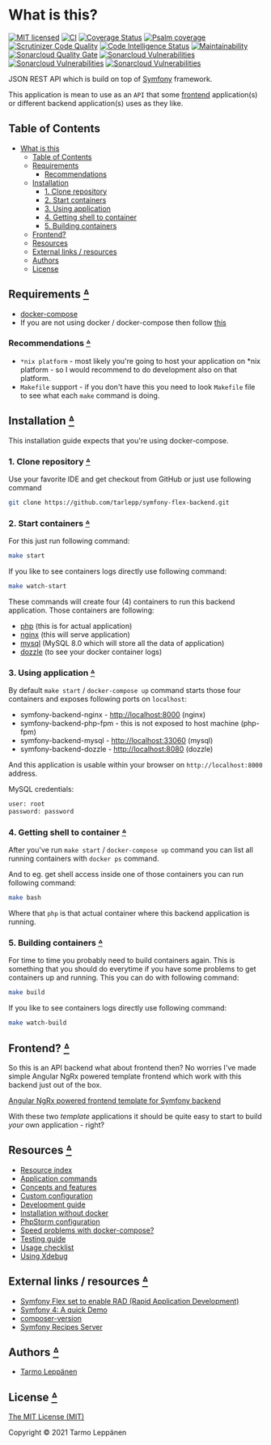 # What is this?

[![MIT licensed](https://img.shields.io/badge/license-MIT-blue.svg)](LICENSE)
[![CI](https://github.com/tarlepp/symfony-flex-backend/workflows/CI/badge.svg)](https://github.com/tarlepp/symfony-flex-backend/actions?query=workflow%3ACI)
[![Coverage Status](https://coveralls.io/repos/github/tarlepp/symfony-flex-backend/badge.svg?branch=master)](https://coveralls.io/github/tarlepp/symfony-flex-backend?branch=master)
[![Psalm coverage](https://shepherd.dev/github/tarlepp/symfony-flex-backend/coverage.svg)](https://shepherd.dev/github/tarlepp/symfony-flex-backend)
[![Scrutinizer Code Quality](https://scrutinizer-ci.com/g/tarlepp/symfony-flex-backend/badges/quality-score.png?b=master)](https://scrutinizer-ci.com/g/tarlepp/symfony-flex-backend/?branch=master)
[![Code Intelligence Status](https://scrutinizer-ci.com/g/tarlepp/symfony-flex-backend/badges/code-intelligence.svg?b=master)](https://scrutinizer-ci.com/code-intelligence)
[![Maintainability](https://api.codeclimate.com/v1/badges/69d6dc6b9fb4791e6b92/maintainability)](https://codeclimate.com/github/tarlepp/symfony-flex-backend/maintainability)
[![Sonarcloud Quality Gate](https://sonarcloud.io/api/project_badges/measure?project=github.com.tarlepp.symfony-flex-backend&metric=alert_status)](https://sonarcloud.io/dashboard?id=github.com.tarlepp.symfony-flex-backend)
[![Sonarcloud Vulnerabilities](https://sonarcloud.io/api/project_badges/measure?project=github.com.tarlepp.symfony-flex-backend&metric=security_rating)](https://sonarcloud.io/dashboard?id=github.com.tarlepp.symfony-flex-backend)
[![Sonarcloud Vulnerabilities](https://sonarcloud.io/api/project_badges/measure?project=github.com.tarlepp.symfony-flex-backend&metric=sqale_rating)](https://sonarcloud.io/dashboard?id=github.com.tarlepp.symfony-flex-backend)
[![Sonarcloud Vulnerabilities](https://sonarcloud.io/api/project_badges/measure?project=github.com.tarlepp.symfony-flex-backend&metric=reliability_rating)](https://sonarcloud.io/dashboard?id=github.com.tarlepp.symfony-flex-backend)

JSON REST API which is build on top of [Symfony](https://symfony.com/)
framework.

This application is mean to use as an `API` that some [frontend](#frontend-table-of-contents)
application(s) or different backend application(s) uses as they like.

## Table of Contents

* [What is this](#what-is-this)
  * [Table of Contents](#table-of-contents)
  * [Requirements](#requirements-table-of-contents)
    * [Recommendations](#recommendations-table-of-contents)
  * [Installation](#installation-table-of-contents)
    * [1. Clone repository](#1-clone-repository-table-of-contents)
    * [2. Start containers](#2-start-containers-table-of-contents)
    * [3. Using application](#3-using-application-table-of-contents)
    * [4. Getting shell to container](#4-getting-shell-to-container-table-of-contents)
    * [5. Building containers](#5-building-containers-table-of-contents)
  * [Frontend?](#frontend-table-of-contents)
  * [Resources](#resources-table-of-contents)
  * [External links / resources](#external-links--resources-table-of-contents)
  * [Authors](#authors-table-of-contents)
  * [License](#license-table-of-contents)

## Requirements [ᐞ](#table-of-contents)

* [docker-compose](https://docs.docker.com/compose/install/)
* If you are not using docker / docker-compose then follow [this](doc/INSTALLATION_WITHOUT_DOCKER.md)

### Recommendations [ᐞ](#table-of-contents)

* `*nix platform` - most likely you're going to host your application on *nix
  platform - so I would recommend to do development also on that platform.
* `Makefile` support - if you don't have this you need to look `Makefile` file
  to see what each `make` command is doing.

## Installation [ᐞ](#table-of-contents)

This installation guide expects that you're using docker-compose.

### 1. Clone repository [ᐞ](#table-of-contents)

Use your favorite IDE and get checkout from GitHub or just use following
command

```bash
git clone https://github.com/tarlepp/symfony-flex-backend.git
```

### 2. Start containers [ᐞ](#table-of-contents)

For this just run following command:

```bash
make start
```

If you like to see containers logs directly use following command:

```bash
make watch-start
```

These commands will create four (4) containers to run this backend application.
Those containers are following:

* [php](https://www.php.net/) (this is for actual application)
* [nginx](https://www.nginx.com/) (this will serve application)
* [mysql](https://www.mysql.com/) (MySQL 8.0 which will store all the data of application)
* [dozzle](https://dozzle.dev/) (to see your docker container logs)

### 3. Using application [ᐞ](#table-of-contents)

By default `make start` / `docker-compose up` command starts those four
containers and exposes following ports on `localhost`:

* symfony-backend-nginx - [http://localhost:8000](http://localhost:8000) (nginx)
* symfony-backend-php-fpm - this is not exposed to host machine (php-fpm)
* symfony-backend-mysql - [http://localhost:33060](http://localhost:3010) (mysql)
* symfony-backend-dozzle - [http://localhost:8080](http://localhost:8100) (dozzle)

And this application is usable within your browser on `http://localhost:8000`
address.

MySQL credentials:

```bash
user: root
password: password
```

### 4. Getting shell to container [ᐞ](#table-of-contents)

After you've run `make start` / `docker-compose up` command you can list all
running containers with `docker ps` command.

And to eg. get shell access inside one of those containers you can run following
command:

```bash
make bash
```

Where that `php` is that actual container where this backend application is
running.

### 5. Building containers [ᐞ](#table-of-contents)

For time to time you probably need to build containers again. This is something
that you should do everytime if you have some problems to get containers up and
running. This you can do with following command:

```bash
make build
```

If you like to see containers logs directly use following command:

```bash
make watch-build
```

## Frontend? [ᐞ](#table-of-contents)

So this is an API backend what about frontend then? No worries I've made simple
Angular NgRx powered template frontend which work with this backend just out of
the box.

[Angular NgRx powered frontend template for Symfony backend](https://github.com/tarlepp/angular-ngrx-frontend)

With these two _template_ applications it should be quite easy to start to
build _your_ own application - right?

## Resources [ᐞ](#table-of-contents)

* [Resource index](doc/README.md)
* [Application commands](doc/COMMANDS.md)
* [Concepts and features](doc/CONCEPTS_AND_FEATURES.md)
* [Custom configuration](doc/CUSTOM_CONFIGURATION.md)
* [Development guide](doc/DEVELOPMENT.md)
* [Installation without docker](doc/INSTALLATION_WITHOUT_DOCKER.md)
* [PhpStorm configuration](doc/PHPSTORM.md)
* [Speed problems with docker-compose?](doc/SPEED_UP_DOCKER_COMPOSE.md)
* [Testing guide](doc/TESTING.md)
* [Usage checklist](doc/USAGE_CHECKLIST.md)
* [Using Xdebug](doc/XDEBUG.md)

## External links / resources [ᐞ](#table-of-contents)

* [Symfony Flex set to enable RAD (Rapid Application Development)](https://www.symfony.fi/entry/symfony-flex-to-enable-rad-rapid-application-development)
* [Symfony 4: A quick Demo](https://medium.com/@fabpot/symfony-4-a-quick-demo-da7d32be323)
* [composer-version](https://github.com/vutran/composer-version)
* [Symfony Recipes Server](https://symfony.sh/)

## Authors [ᐞ](#table-of-contents)

* [Tarmo Leppänen](https://github.com/tarlepp)

## License [ᐞ](#table-of-contents)

[The MIT License (MIT)](LICENSE)

Copyright © 2021 Tarmo Leppänen
